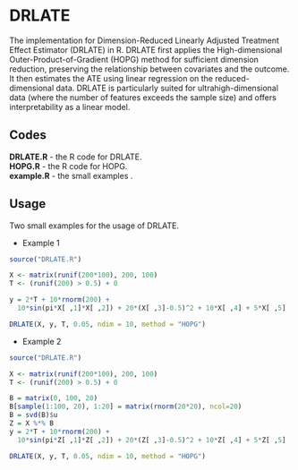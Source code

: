 # DRLATE
The implementation for Dimension-Reduced Linearly Adjusted Treatment Effect Estimator (DRLATE) in R. 
DRLATE first applies the High-dimensional Outer-Product-of-Gradient (HOPG) method for sufficient dimension reduction, preserving the relationship between covariates and the outcome. 
It then estimates the ATE using linear regression on the reduced-dimensional data. 
DRLATE is particularly suited for ultrahigh-dimensional data (where the number of features exceeds the sample size) and offers interpretability as a linear model.

## Codes
**DRLATE.R** - the R code for DRLATE.  
**HOPG.R** - the R code for HOPG.  
**example.R** - the small examples .  

## Usage
Two small examples for the usage of DRLATE. 

- Example 1   
``` r
source("DRLATE.R")

X <- matrix(runif(200*100), 200, 100)
T <- (runif(200) > 0.5) + 0

y = 2*T + 10*rnorm(200) +
  10*sin(pi*X[ ,1]*X[ ,2]) + 20*(X[ ,3]-0.5)^2 + 10*X[ ,4] + 5*X[ ,5]

DRLATE(X, y, T, 0.05, ndim = 10, method = "HOPG")
```

- Example 2  
``` r
source("DRLATE.R")

X <- matrix(runif(200*100), 200, 100)
T <- (runif(200) > 0.5) + 0

B = matrix(0, 100, 20)
B[sample(1:100, 20), 1:20] = matrix(rnorm(20*20), ncol=20)
B = svd(B)$u
Z = X %*% B
y = 2*T + 10*rnorm(200) + 
  10*sin(pi*Z[ ,1]*Z[ ,2]) + 20*(Z[ ,3]-0.5)^2 + 10*Z[ ,4] + 5*Z[ ,5]

DRLATE(X, y, T, 0.05, ndim = 10, method = "HOPG")
```
